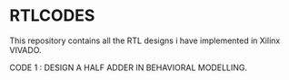 # RTLCODES
This repository contains all the RTL designs i have implemented in Xilinx VIVADO.


CODE 1 : DESIGN A HALF ADDER IN BEHAVIORAL MODELLING.
